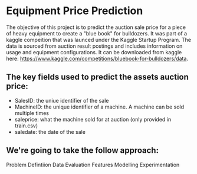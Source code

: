 # Equipment Price Prediction

The objective of this project is to predict the auction sale price for a piece of heavy equipment to create a "blue book" for bulldozers. It was part of a kaggle compeition that was launced under the Kaggle Startup Program. The data is sourced from auction result postings and includes information on usage and equipment configurations.  It can be downloaded from kaggle here: https://www.kaggle.com/competitions/bluebook-for-bulldozers/data.

## The key fields used to predict the assets auction price:

* SalesID: the uniue identifier of the sale
* MachineID: the unique identifier of a machine.  A machine can be sold multiple times
* saleprice: what the machine sold for at auction (only provided in train.csv)
* saledate: the date of the sale

## We're going to take the follow approach:

Problem Defintiion
Data
Evaluation
Features
Modelling
Experimentation
